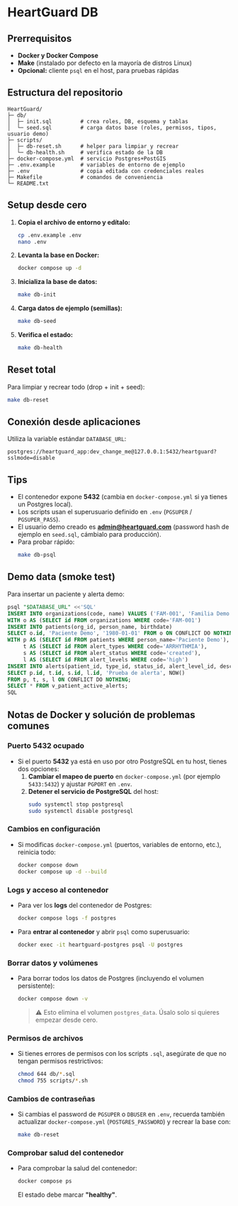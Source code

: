 # HeartGuard DB

## Prerrequisitos

- **Docker y Docker Compose**
- **Make** (instalado por defecto en la mayoría de distros Linux)
- **Opcional:** cliente `psql` en el host, para pruebas rápidas

## Estructura del repositorio

```text
HeartGuard/
├─ db/
│  ├─ init.sql         # crea roles, DB, esquema y tablas
│  └─ seed.sql         # carga datos base (roles, permisos, tipos, usuario demo)
├─ scripts/
│  ├─ db-reset.sh      # helper para limpiar y recrear
│  └─ db-health.sh     # verifica estado de la DB
├─ docker-compose.yml  # servicio Postgres+PostGIS
├─ .env.example        # variables de entorno de ejemplo
├─ .env                # copia editada con credenciales reales
├─ Makefile            # comandos de conveniencia
└─ README.txt
```

## Setup desde cero

1. **Copia el archivo de entorno y edítalo:**
   ```sh
   cp .env.example .env
   nano .env
   ```

2. **Levanta la base en Docker:**
   ```sh
   docker compose up -d
   ```

3. **Inicializa la base de datos:**
   ```sh
   make db-init
   ```

4. **Carga datos de ejemplo (semillas):**
   ```sh
   make db-seed
   ```

5. **Verifica el estado:**
   ```sh
   make db-health
   ```

## Reset total

Para limpiar y recrear todo (drop + init + seed):

```sh
make db-reset
```

## Conexión desde aplicaciones

Utiliza la variable estándar `DATABASE_URL`:

```
postgres://heartguard_app:dev_change_me@127.0.0.1:5432/heartguard?sslmode=disable
```

## Tips

- El contenedor expone **5432** (cambia en `docker-compose.yml` si ya tienes un Postgres local).
- Los scripts usan el superusuario definido en `.env` (`PGSUPER` / `PGSUPER_PASS`).
- El usuario demo creado es **admin@heartguard.com** (password hash de ejemplo en `seed.sql`, cámbialo para producción).
- Para probar rápido:
  ```sh
  make db-psql
  ```

## Demo data (smoke test)

Para insertar un paciente y alerta demo:

```sql
psql "$DATABASE_URL" <<'SQL'
INSERT INTO organizations(code, name) VALUES ('FAM-001', 'Familia Demo') ON CONFLICT DO NOTHING;
WITH o AS (SELECT id FROM organizations WHERE code='FAM-001')
INSERT INTO patients(org_id, person_name, birthdate)
SELECT o.id, 'Paciente Demo', '1980-01-01' FROM o ON CONFLICT DO NOTHING;
WITH p AS (SELECT id FROM patients WHERE person_name='Paciente Demo'),
     t AS (SELECT id FROM alert_types WHERE code='ARRHYTHMIA'),
     s AS (SELECT id FROM alert_status WHERE code='created'),
     l AS (SELECT id FROM alert_levels WHERE code='high')
INSERT INTO alerts(patient_id, type_id, status_id, alert_level_id, description, created_at)
SELECT p.id, t.id, s.id, l.id, 'Prueba de alerta', NOW()
FROM p, t, s, l ON CONFLICT DO NOTHING;
SELECT * FROM v_patient_active_alerts;
SQL
```

## Notas de Docker y solución de problemas comunes

### Puerto 5432 ocupado

- Si el puerto **5432** ya está en uso por otro PostgreSQL en tu host, tienes dos opciones:
   1. **Cambiar el mapeo de puerto** en `docker-compose.yml` (por ejemplo `5433:5432`) y ajustar `PGPORT` en `.env`.
   2. **Detener el servicio de PostgreSQL** del host:
       ```sh
       sudo systemctl stop postgresql
       sudo systemctl disable postgresql
       ```

### Cambios en configuración

- Si modificas `docker-compose.yml` (puertos, variables de entorno, etc.), reinicia todo:
   ```sh
   docker compose down
   docker compose up -d --build
   ```

### Logs y acceso al contenedor

- Para ver los **logs** del contenedor de Postgres:
   ```sh
   docker compose logs -f postgres
   ```
- Para **entrar al contenedor** y abrir `psql` como superusuario:
   ```sh
   docker exec -it heartguard-postgres psql -U postgres
   ```

### Borrar datos y volúmenes

- Para borrar todos los datos de Postgres (incluyendo el volumen persistente):
   ```sh
   docker compose down -v
   ```
   > ⚠️ Esto elimina el volumen `postgres_data`. Úsalo solo si quieres empezar desde cero.

### Permisos de archivos

- Si tienes errores de permisos con los scripts `.sql`, asegúrate de que no tengan permisos restrictivos:
   ```sh
   chmod 644 db/*.sql
   chmod 755 scripts/*.sh
   ```

### Cambios de contraseñas

- Si cambias el password de `PGSUPER` o `DBUSER` en `.env`, recuerda también actualizar `docker-compose.yml` (`POSTGRES_PASSWORD`) y recrear la base con:
   ```sh
   make db-reset
   ```

### Comprobar salud del contenedor

- Para comprobar la salud del contenedor:
   ```sh
   docker compose ps
   ```
   El estado debe marcar **"healthy"**.
